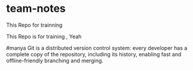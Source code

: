 # team-notes
This Repo for trainning

This Repo is for training , Yeah

#manya
Git is a distributed version control system: every developer has a complete copy of the repository, including its history, enabling fast and offline-friendly branching and merging.
